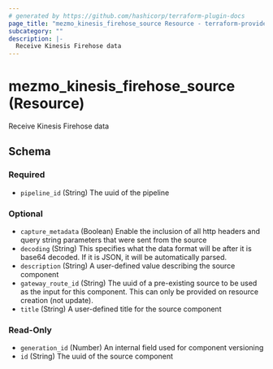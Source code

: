 ```yaml
---
# generated by https://github.com/hashicorp/terraform-plugin-docs
page_title: "mezmo_kinesis_firehose_source Resource - terraform-provider-mezmo"
subcategory: ""
description: |-
  Receive Kinesis Firehose data
---
```


# mezmo_kinesis_firehose_source (Resource)

Receive Kinesis Firehose data



<!-- schema generated by tfplugindocs -->
## Schema

### Required

- `pipeline_id` (String) The uuid of the pipeline

### Optional

- `capture_metadata` (Boolean) Enable the inclusion of all http headers and query string parameters that were sent from the source
- `decoding` (String) This specifies what the data format will be after it is base64 decoded. If it is JSON, it will be automatically parsed.
- `description` (String) A user-defined value describing the source component
- `gateway_route_id` (String) The uuid of a pre-existing source to be used as the input for this component. This can only be provided on resource creation (not update).
- `title` (String) A user-defined title for the source component

### Read-Only

- `generation_id` (Number) An internal field used for component versioning
- `id` (String) The uuid of the source component


